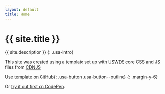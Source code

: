 ```yaml
---
layout: default
title: Home
---
```


# {{ site.title }}

{{ site.description }}
{: .usa-intro}

This site was created using a template set up with [USWDS](https://designsystem.digital.gov/how-to-use-uswds/) core CSS and JS files from [CDNJS](https://cdnjs.com/libraries/uswds).

[Use template on GitHub](https://github.com/Bixal/uswds-template){: .usa-button .usa-button--outline}
{: .margin-y-6}

Or [try it out first on CodePen](https://codepen.io/pglevy/pen/abBgJbe).
